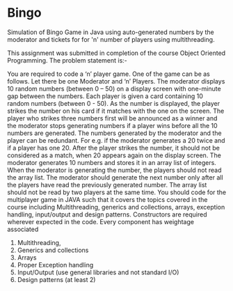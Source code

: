 # Bingo

Simulation of Bingo Game in Java using auto-generated numbers by the moderator and tickets for for 'n' number of players using multithreading.

This assignment was submitted in completion of the course Object Oriented Programming. The problem statement is:-

You are required to code a ‘n’ player game. One of the game can be as follows.
Let there be one Moderator and ‘n’ Players. The moderator displays 10 random numbers (between 0 – 50) on a display screen with one-minute gap between the numbers. Each player is given a card containing 10 random numbers (between 0 - 50). As the number is displayed, the player strikes the number on his card if it matches with the one on the screen. The player who strikes three numbers first will be announced as a winner and the moderator stops generating numbers if a player wins before all the 10 numbers are generated. The numbers generated by the moderator and the player can be redundant. For e.g. if the moderator generates a 20 twice and if a player has one 20. After the player strikes the number, it should not be considered as a match, when 20 appears again on the display screen.
The moderator generates 10 numbers and stores it in an array list of integers. When the moderator is generating the number, the players should not read the array list. The moderator should generate the next number only after all the players have read the previously generated number. The array list should not be read by two players at the same time.
You should code for the multiplayer game in JAVA such that it covers the topics covered in the course including
Multithreading, generics and collections, arrays, exception handling, input/output and design patterns. Constructors are required wherever expected in the code.
Every component has weightage associated
1. Multithreading,
2. Generics and collections
3. Arrays
4. Proper Exception handling
5. Input/Output (use general libraries and not standard I/O)
6. Design patterns (at least 2)
